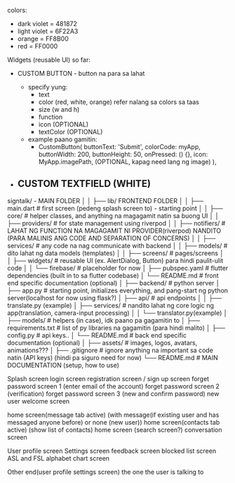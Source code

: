 colors:

- dark violet = 481872
- light violet = 6F22A3
- orange = FF8B00
- red = FF0000

Widgets (reusable UI) so far:

- CUSTOM BUTTON - button na para sa lahat

  - specify yung:
    - text
    - color (red, white, orange) refer nalang sa colors sa taas
    - size (w and h)
    - function
    - icon (OPTIONAL)
    - textColor (OPTIONAL)
  - example paano gamitin:
    - CustomButton(
      buttonText: 'Submit',
      colorCode: myApp,
      buttonWidth: 200,
      buttonHeight: 50,
      onPressed: () {},
      icon: MyApp.imagePath, (OPTIONAL, kapag need lang ng image)
      ),

- ## CUSTOM TEXTFIELD (WHITE)

signtalk/ - MAIN FOLDER
│
│ ├── lib/ FRONTEND FOLDER
│ │ ├── main.dart # first screen (pedeng splash screen to) - starting point
│ │ ├── core/ # helper classes, and anything na magagamit natin sa buong UI
│ │ ├── providers/ # for state management using riverpod
│ │ ├── notifiers/ # LAHAT NG FUNCTION NA MAGAGAMIT NI PROVIDER(riverpod) NANDITO (PARA MALINIS ANG CODE AND SEPARATION OF CONCERNS)
│ │ ├── services/ # any code na nag communicate with backend
│ │ ├── models/ # dito lahat ng data models (templates)
│ │ ├── screens/ # pages/screens
│ │ ├── widgets/ # reusable UI (ex. AlertDialog, Button) para hindi paulit-ulit code
│ │ └── firebase/ # placeholder for now
│ ├── pubspec.yaml # flutter dependencies (built in to sa flutter codebase)
│ └── README.md # front end specific documentation (optional)
│
├── backend/ # python server
│ ├── app.py # starting point, initializes everything, and pang-start ng python server(localhost for now using flask?)
│ ├── api/ # api endpoints
│ │ ├── translate.py (example)
│ ├── services/ # nandito lahat ng core logic ng app(translation, camera-input processing)
│ │ └── translator.py(example)
│ ├── models/ # helpers (in case), idk paano pa gagamitin to
│ ├── requirements.txt # list of py libraries na gagamitin (para hindi malito)
│ ├── config.py # api keys..
│ └── README.md # back end specific documentation (optional)
│
├── assets/ # images, logos, avatars, animations???
│
├── .gitignore # ignore anything na important sa code natin (API keys) (hindi pa siguro need for now)
└── README.md # MAIN DOCUMENTATION (setup, how to use)

Splash screen
login screen
registration screen / sign up screen
forget password screen 1 (enter email of the account)
forget password screen 2 (verification)
forget password screen 3 (new and confirm password)
new user welcome screen

home screen(message tab active) (with message(if existing user and has messaged anyone before) or none (new user))
home screen(contacts tab active) (show list of contacts)
home screen (search screen?)
conversation screen

User profile screen
Settings screen
feedback screen
blocked list screen
ASL and FSL alphabet chart screen

Other end(user profile settings screen) the one the user is talking to
